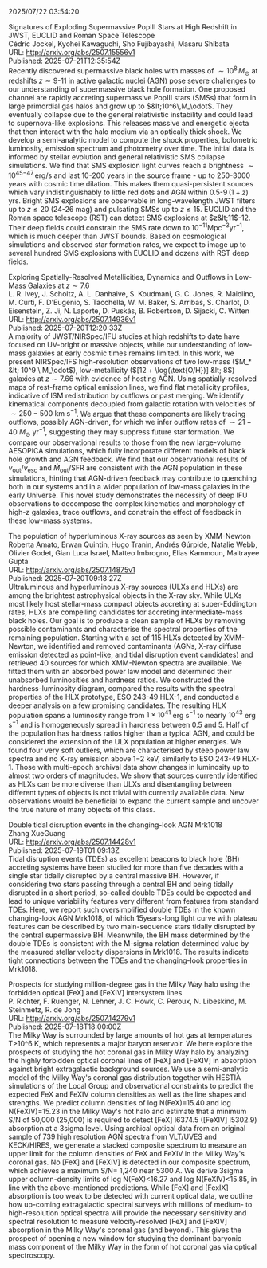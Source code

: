 2025/07/22 03:54:20  

Signatures of Exploding Supermassive PopIII Stars at High Redshift in
  JWST, EUCLID and Roman Space Telescope  
Cédric Jockel, Kyohei Kawaguchi, Sho Fujibayashi, Masaru Shibata  
URL: http://arxiv.org/abs/2507.15556v1  
Published: 2025-07-21T12:35:54Z  
  Recently discovered supermassive black holes with masses of $\sim10^8\,M_\odot$ at redshifts $z\sim9$-$11$ in active galactic nuclei (AGN) pose severe challenges to our understanding of supermassive black hole formation. One proposed channel are rapidly accreting supermassive PopIII stars (SMSs) that form in large primordial gas halos and grow up to $&lt;10^6\,M_\odot$. They eventually collapse due to the general relativistic instability and could lead to supernova-like explosions. This releases massive and energetic ejecta that then interact with the halo medium via an optically thick shock. We develop a semi-analytic model to compute the shock properties, bolometric luminosity, emission spectrum and photometry over time. The initial data is informed by stellar evolution and general relativistic SMS collapse simulations. We find that SMS explosion light curves reach a brightness $\sim10^{45\mathrm{-}47}\,\mathrm{erg/s}$ and last $10$-$200$ years in the source frame - up to $250$-$3000$ years with cosmic time dilation. This makes them quasi-persistent sources which vary indistinguishably to little red dots and AGN within $0.5$-$9\,(1+z)$ yrs. Bright SMS explosions are observable in long-wavelength JWST filters up to $z\leq20$ ($24$-$26$ mag) and pulsating SMSs up to $z\leq15$. EUCLID and the Roman space telescope (RST) can detect SMS explosions at $z&lt;11$-$12$. Their deep fields could constrain the SMS rate down to $10^{-11}$Mpc$^{-3}$yr$^{-1}$, which is much deeper than JWST bounds. Based on cosmological simulations and observed star formation rates, we expect to image up to several hundred SMS explosions with EUCLID and dozens with RST deep fields.   

Exploring Spatially-Resolved Metallicities, Dynamics and Outflows in
  Low-Mass Galaxies at $z \sim 7.6$  
L. R. Ivey, J. Scholtz, A. L. Danhaive, S. Koudmani, G. C. Jones, R. Maiolino, M. Curti, F. D'Eugenio, S. Tacchella, W. M. Baker, S. Arribas, S. Charlot, D. Eisenstein, Z. Ji, N. Laporte, D. Puskás, B. Robertson, D. Sijacki, C. Witten  
URL: http://arxiv.org/abs/2507.14936v1  
Published: 2025-07-20T12:20:33Z  
  A majority of JWST/NIRSpec/IFU studies at high redshifts to date have focused on UV-bright or massive objects, while our understanding of low-mass galaxies at early cosmic times remains limited. In this work, we present NIRSpec/IFS high-resolution observations of two low-mass ($M_* &lt; 10^9 \ M_\odot$), low-metallicity ($[12 + \log(\text{O/H})] &lt; 8$) galaxies at $z \sim 7.66$ with evidence of hosting AGN. Using spatially-resolved maps of rest-frame optical emission lines, we find flat metallicity profiles, indicative of ISM redistribution by outflows or past merging. We identify kinematical components decoupled from galactic rotation with velocities of $\sim 250 - 500 \ \text{km} \ \text{s}^{-1}$. We argue that these components are likely tracing outflows, possibly AGN-driven, for which we infer outflow rates of $\sim 21 - 40 \ M_\odot \ \text{yr}^{-1}$, suggesting they may suppress future star formation. We compare our observational results to those from the new large-volume AESOPICA simulations, which fully incorporate different models of black hole growth and AGN feedback. We find that our observational results of $v_\text{out}/v_\text{esc}$ and $\dot{M}_\text{out}$/SFR are consistent with the AGN population in these simulations, hinting that AGN-driven feedback may contribute to quenching both in our systems and in a wider population of low-mass galaxies in the early Universe. This novel study demonstrates the necessity of deep IFU observations to decompose the complex kinematics and morphology of high-$z$ galaxies, trace outflows, and constrain the effect of feedback in these low-mass systems.   

The population of hyperluminous X-ray sources as seen by XMM-Newton  
Roberta Amato, Erwan Quintin, Hugo Tranin, Andrés Gúrpide, Natalie Webb, Olivier Godet, Gian Luca Israel, Matteo Imbrogno, Elias Kammoun, Maitrayee Gupta  
URL: http://arxiv.org/abs/2507.14875v1  
Published: 2025-07-20T09:18:27Z  
  Ultraluminous and hyperluminous X-ray sources (ULXs and HLXs) are among the brightest astrophysical objects in the X-ray sky. While ULXs most likely host stellar-mass compact objects accreting at super-Eddington rates, HLXs are compelling candidates for accreting intermediate-mass black holes. Our goal is to produce a clean sample of HLXs by removing possible contaminants and characterise the spectral properties of the remaining population. Starting with a set of 115 HLXs detected by XMM-Newton, we identified and removed contaminants (AGNs, X-ray diffuse emission detected as point-like, and tidal disruption event candidates) and retrieved 40 sources for which XMM-Newton spectra are available. We fitted them with an absorbed power law model and determined their unabsorbed luminosities and hardness ratios. We constructed the hardness-luminosity diagram, compared the results with the spectral properties of the HLX prototype, ESO 243-49 HLX-1, and conducted a deeper analysis on a few promising candidates. The resulting HLX population spans a luminosity range from $1\times10^{41}$ erg s$^{-1}$ to nearly $10^{43}$ erg s$^{-1}$ and is homogeneously spread in hardness between 0.5 and 5. Half of the population has hardness ratios higher than a typical AGN, and could be considered the extension of the ULX population at higher energies. We found four very soft outliers, which are characterised by steep power law spectra and no X-ray emission above 1$-$2 keV, similarly to ESO 243-49 HLX-1. Those with multi-epoch archival data show changes in luminosity up to almost two orders of magnitudes. We show that sources currently identified as HLXs can be more diverse than ULXs and disentangling between different types of objects is not trivial with currently available data. New observations would be beneficial to expand the current sample and uncover the true nature of many objects of this class.   

Double tidal disruption events in the changing-look AGN Mrk1018  
Zhang XueGuang  
URL: http://arxiv.org/abs/2507.14428v1  
Published: 2025-07-19T01:09:13Z  
  Tidal disruption events (TDEs) as excellent beacons to black hole (BH) accreting systems have been studied for more than five decades with a single star tidally disrupted by a central massive BH. However, if considering two stars passing through a central BH and being tidally disrupted in a short period, so-called double TDEs could be expected and lead to unique variability features very different from features from standard TDEs. Here, we report such oversimplified double TDEs in the known changing-look AGN Mrk1018, of which 15years-long light curve with plateau features can be described by two main-sequence stars tidally disrupted by the central supermassive BH. Meanwhile, the BH mass determined by the double TDEs is consistent with the M-sigma relation determined value by the measured stellar velocity dispersions in Mrk1018. The results indicate tight connections between the TDEs and the changing-look properties in Mrk1018.   

Prospects for studying million-degree gas in the Milky Way halo using
  the forbidden optical [FeX] and [FeXIV] intersystem lines  
P. Richter, F. Ruenger, N. Lehner, J. C. Howk, C. Peroux, N. Libeskind, M. Steinmetz, R. de Jong  
URL: http://arxiv.org/abs/2507.14279v1  
Published: 2025-07-18T18:00:00Z  
  The Milky Way is surrounded by large amounts of hot gas at temperatures T&gt;10^6 K, which represents a major baryon reservoir. We here explore the prospects of studying the hot coronal gas in Milky Way halo by analyzing the highly forbidden optical coronal lines of [FeX] and [FeXIV] in absorption against bright extragalactic background sources. We use a semi-analytic model of the Milky Way's coronal gas distribution together wih HESTIA simulations of the Local Group and observational constraints to predict the expected FeX and FeXIV column densities as well as the line shapes and strengths. We predict column densities of log N(FeX)=15.40 and log N(FeXIV)=15.23 in the Milky Way's hot halo and estimate that a minimum S/N of 50,000 (25,000) is required to detect [FeX] l6374.5 ([FeXIV] l5302.9) absorption at a 3sigma level. Using archical optical data from an original sample of 739 high resolution AGN spectra from VLT/UVES and KECK/HIRES, we generate a stacked composite spectrum to measure an upper limit for the column densities of FeX and FeXIV in the Milky Way's coronal gas. No [FeX] and [FeXIV] is detected in our composite spectrum, which achieves a maximum S/N= 1,240 near 5300 A. We derive 3sigma upper column-density limits of log N(FeX)&lt;16.27 and log N(FeXIV)&lt;15.85, in line with the above-mentioned predictions. While [FeX] and [FexIX] absorption is too weak to be detected with current optical data, we outline how up-coming extragalactic spectral surveys with millions of medium- to high-resolution optical spectra will provide the necessary sensitivity and spectral resolution to measure velocity-resolved [FeX] and [FeXIV] absorption in the Milky Way's coronal gas (and beyond). This gives the prospect of opening a new window for studying the dominant baryonic mass component of the Milky Way in the form of hot coronal gas via optical spectroscopy.   

